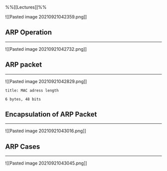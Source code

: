 %%[[Lectures]]%%

![[Pasted image 20210921042359.png]]
## ARP Operation
***
![[Pasted image 20210921042732.png]]

## ARP packet
***
![[Pasted image 20210921042829.png]]

```ad-attention
title: MAC adress length

6 bytes, 48 bits

```
## Encapsulation of ARP Packet
***
![[Pasted image 20210921043016.png]]

## ARP Cases
***
![[Pasted image 20210921043045.png]]